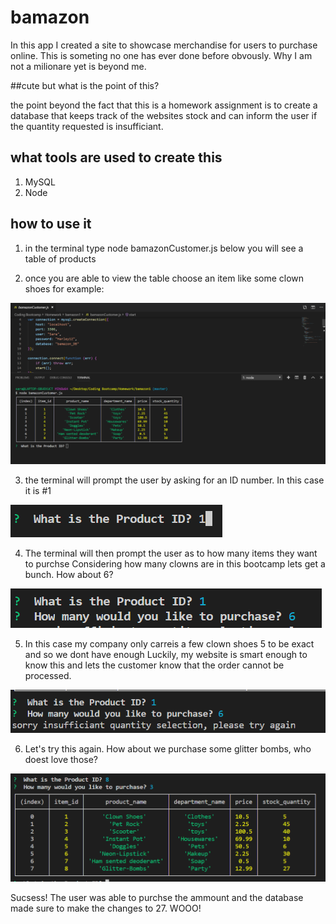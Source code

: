 # bamazon

In this app I created a site to showcase merchandise for users to purchase online. This is someting no one has ever done before obvously. Why I am not a milionare yet is beyond me. 

##cute but what is the point of this?

the point beyond the fact that this is a homework assignment is to create a database that keeps track of 
the websites stock and can inform the user if the quantity requested is insufficiant.

## what tools are used to create this

1. MySQL
2. Node

## how to use it

1. in the terminal type node bamazonCustomer.js
    below you will see a table of products


2. once you are able to view the table choose an item
    like some clown shoes for example: 

![alt text](Bamazon1.PNG)

3. the terminal will prompt the user 
by asking for an ID number. In this case it is #1



![alt text](Bamazon3.PNG)

4. The terminal will then prompt the user as to how many items they want to purchse
Considering how many clowns are in this bootcamp lets get a bunch. How about 6?



![alt text](Bamazon4.PNG)

5. In this case my company only carreis a few clown shoes 5 to be exact and so we dont have enough
    Luckily, my website is smart enough to know this and lets the customer know that the order cannot
    be processed.



![alt text](Bamazon5.PNG)

6. Let's try this again. How about we purchase some glitter bombs, who doest love those?

![alt text](Bamazon6.PNG)

Sucsess! The user was able to purchse the ammount and the database made sure to make the changes to 27. WOOO!